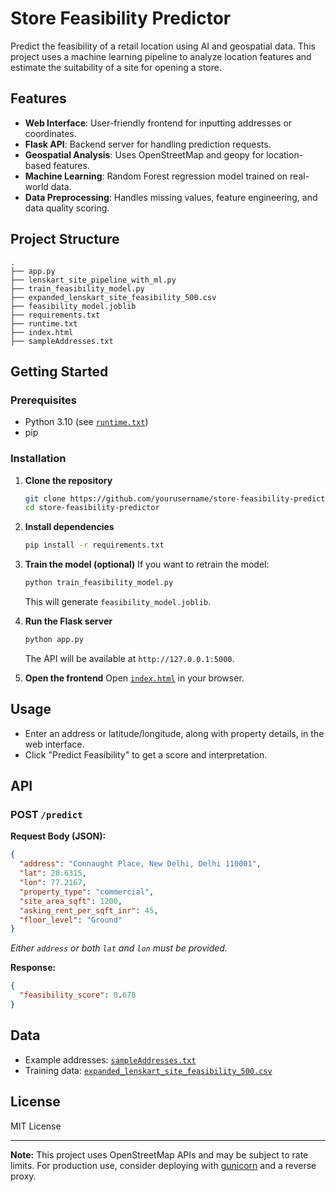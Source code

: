 # Store Feasibility Predictor

Predict the feasibility of a retail location using AI and geospatial data. This project uses a machine learning pipeline to analyze location features and estimate the suitability of a site for opening a store.

## Features

- **Web Interface**: User-friendly frontend for inputting addresses or coordinates.
- **Flask API**: Backend server for handling prediction requests.
- **Geospatial Analysis**: Uses OpenStreetMap and geopy for location-based features.
- **Machine Learning**: Random Forest regression model trained on real-world data.
- **Data Preprocessing**: Handles missing values, feature engineering, and data quality scoring.

## Project Structure

```
.
├── app.py
├── lenskart_site_pipeline_with_ml.py
├── train_feasibility_model.py
├── expanded_lenskart_site_feasibility_500.csv
├── feasibility_model.joblib
├── requirements.txt
├── runtime.txt
├── index.html
├── sampleAddresses.txt
```

## Getting Started

### Prerequisites

- Python 3.10 (see [`runtime.txt`](runtime.txt))
- pip

### Installation

1. **Clone the repository**
    ```sh
    git clone https://github.com/yourusername/store-feasibility-predictor.git
    cd store-feasibility-predictor
    ```

2. **Install dependencies**
    ```sh
    pip install -r requirements.txt
    ```

3. **Train the model (optional)**
    If you want to retrain the model:
    ```sh
    python train_feasibility_model.py
    ```
    This will generate `feasibility_model.joblib`.

4. **Run the Flask server**
    ```sh
    python app.py
    ```
    The API will be available at `http://127.0.0.1:5000`.

5. **Open the frontend**
    Open [`index.html`](index.html) in your browser.

## Usage

- Enter an address or latitude/longitude, along with property details, in the web interface.
- Click "Predict Feasibility" to get a score and interpretation.

## API

### POST `/predict`

**Request Body (JSON):**
```json
{
  "address": "Connaught Place, New Delhi, Delhi 110001",
  "lat": 28.6315,
  "lon": 77.2167,
  "property_type": "commercial",
  "site_area_sqft": 1200,
  "asking_rent_per_sqft_inr": 45,
  "floor_level": "Ground"
}
```
*Either `address` or both `lat` and `lon` must be provided.*

**Response:**
```json
{
  "feasibility_score": 0.678
}
```

## Data

- Example addresses: [`sampleAddresses.txt`](sampleAddresses.txt)
- Training data: [`expanded_lenskart_site_feasibility_500.csv`](expanded_lenskart_site_feasibility_500.csv)

## License

MIT License

---

**Note:** This project uses OpenStreetMap APIs and may be subject to rate limits. For production use, consider deploying with [gunicorn](https://gunicorn.org/) and a reverse proxy.
